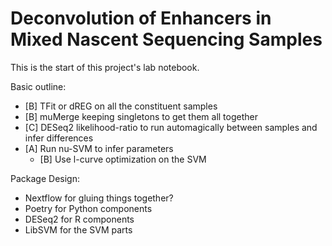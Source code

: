 # Deconvolution of Enhancers in Mixed Nascent Sequencing Samples

This is the start of this project's lab notebook.

Basic outline:
- [B] TFit or dREG on all the constituent samples
- [B] muMerge keeping singletons to get them all together
- [C] DESeq2 likelihood-ratio to run automagically between samples and infer differences
- [A] Run nu-SVM to infer parameters
  - [B] Use l-curve optimization on the SVM

Package Design:
- Nextflow for gluing things together?
- Poetry for Python components
- DESeq2 for R components
- LibSVM for the SVM parts
